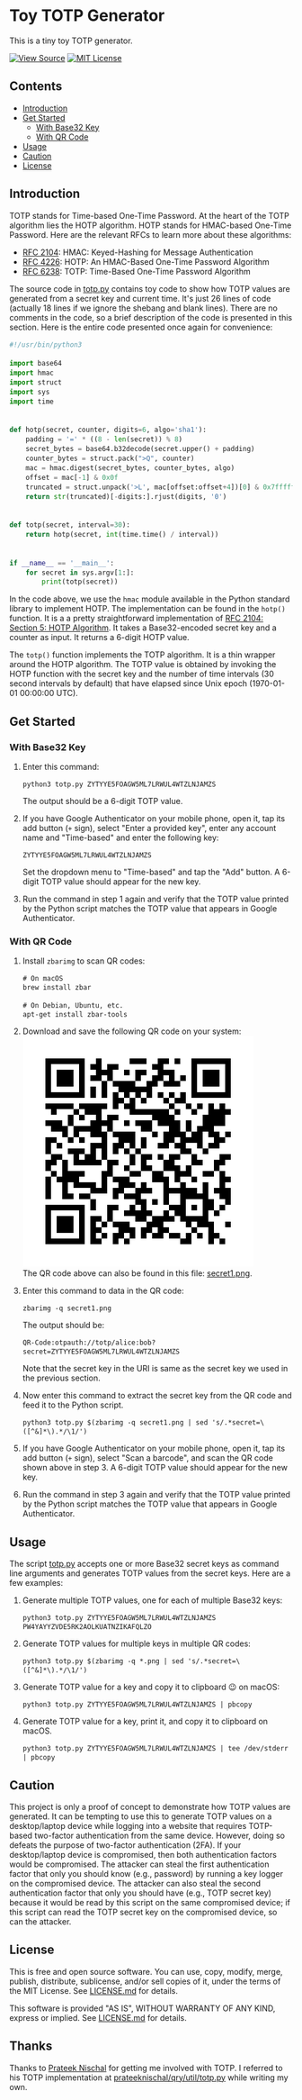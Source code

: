 Toy TOTP Generator
==================

This is a tiny toy TOTP generator.

[![View Source][Source SVG]][Source File]
[![MIT License][License SVG]][L]

[Source SVG]: https://img.shields.io/badge/view-source-brightgreen.svg
[Source File]: totp.py
[License SVG]: https://img.shields.io/badge/license-MIT-blue.svg
[L]: LICENSE.md


Contents
--------

* [Introduction](#introduction)
* [Get Started](#get-started)
  * [With Base32 Key](#with-base32-key)
  * [With QR Code](#with-qr-code)
* [Usage](#usage)
* [Caution](#caution)
* [License](#license)


Introduction
------------

TOTP stands for Time-based One-Time Password. At the heart of the TOTP
algorithm lies the HOTP algorithm. HOTP stands for HMAC-based One-Time
Password. Here are the relevant RFCs to learn more about these
algorithms:

  - [RFC 2104]: HMAC: Keyed-Hashing for Message Authentication
  - [RFC 4226]: HOTP: An HMAC-Based One-Time Password Algorithm
  - [RFC 6238]: TOTP: Time-Based One-Time Password Algorithm

[RFC 2104]: https://tools.ietf.org/html/rfc2104
[RFC 4226]: https://tools.ietf.org/html/rfc4226
[RFC 6238]: https://tools.ietf.org/html/rfc6238

The source code in [totp.py](totp.py) contains toy code to show how TOTP
values are generated from a secret key and current time. It's just 26
lines of code (actually 18 lines if we ignore the shebang and blank
lines). There are no comments in the code, so a brief description of the
code is presented in this section. Here is the entire code presented
once again for convenience:

```python
#!/usr/bin/python3

import base64
import hmac
import struct
import sys
import time


def hotp(secret, counter, digits=6, algo='sha1'):
    padding = '=' * ((8 - len(secret)) % 8)
    secret_bytes = base64.b32decode(secret.upper() + padding)
    counter_bytes = struct.pack(">Q", counter)
    mac = hmac.digest(secret_bytes, counter_bytes, algo)
    offset = mac[-1] & 0x0f
    truncated = struct.unpack('>L', mac[offset:offset+4])[0] & 0x7fffffff
    return str(truncated)[-digits:].rjust(digits, '0')


def totp(secret, interval=30):
    return hotp(secret, int(time.time() / interval))


if __name__ == '__main__':
    for secret in sys.argv[1:]:
        print(totp(secret))
```

In the code above, we use the `hmac` module available in the Python
standard library to implement HOTP. The implementation can be found in
the `hotp()` function. It is a a pretty straightforward implementation
of [RFC 2104: Section 5: HOTP Algorithm][RFC 2104-5]. It takes a
Base32-encoded secret key and a counter as input. It returns a 6-digit
HOTP value.

The `totp()` function implements the TOTP algorithm. It is a thin
wrapper around the HOTP algorithm. The TOTP value is obtained by
invoking the HOTP function with the secret key and the number of time
intervals (30 second intervals by default) that have elapsed since Unix
epoch (1970-01-01 00:00:00 UTC).

[RFC 2104-5]: https://tools.ietf.org/html/rfc4226#section-5


Get Started
-----------

### With Base32 Key

 1. Enter this command:

        python3 totp.py ZYTYYE5FOAGW5ML7LRWUL4WTZLNJAMZS

    The output should be a 6-digit TOTP value.

 2. If you have Google Authenticator on your mobile phone, open it, tap
    its add button (`+` sign), select "Enter a provided key", enter any
    account name and "Time-based" and enter the following key:

        ZYTYYE5FOAGW5ML7LRWUL4WTZLNJAMZS

     Set the dropdown menu to "Time-based" and tap the "Add" button. A
     6-digit TOTP value should appear for the new key.

 3. Run the command in step 1 again and verify that the TOTP value
    printed by the Python script matches the TOTP value that appears in
    Google Authenticator.


### With QR Code

 1. Install `zbarimg` to scan QR codes:

    ```shell
    # On macOS
    brew install zbar

    # On Debian, Ubuntu, etc.
    apt-get install zbar-tools
    ```

 2. Download and save the following QR code on your system:\
    [![QR code for TOTP secret key](secret1.png)](secret1.png)\
    The QR code above can also be found in this file:
    [secret1.png](secret1.png).

 3. Enter this command to data in the QR code:


    ```shell
    zbarimg -q secret1.png
    ```

    The output should be:

    ```
    QR-Code:otpauth://totp/alice:bob?secret=ZYTYYE5FOAGW5ML7LRWUL4WTZLNJAMZS
    ```

    Note that the secret key in the URI is same as the secret key we
    used in the previous section.

 4. Now enter this command to extract the secret key from the QR code
    and feed it to the Python script.

    ```shell
    python3 totp.py $(zbarimg -q secret1.png | sed 's/.*secret=\([^&]*\).*/\1/')
    ```

 5. If you have Google Authenticator on your mobile phone, open it, tap
    its add button (`+` sign), select "Scan a barcode", and scan the QR
    code shown above in step 3. A 6-digit TOTP value should appear for
    the new key.

 6. Run the command in step 3 again and verify that the TOTP value
    printed by the Python script matches the TOTP value that appears in
    Google Authenticator.


Usage
-----

The script [totp.py](totp.py) accepts one or more Base32 secret keys as
command line arguments and generates TOTP values from the secret keys.
Here are a few examples:

 1. Generate multiple TOTP values, one for each of multiple Base32 keys:

    ```shell
    python3 totp.py ZYTYYE5FOAGW5ML7LRWUL4WTZLNJAMZS PW4YAYYZVDE5RK2AOLKUATNZIKAFQLZO
    ```

 2. Generate TOTP values for multiple keys in multiple QR codes:

    ```shell
    python3 totp.py $(zbarimg -q *.png | sed 's/.*secret=\([^&]*\).*/\1/')
    ```

 3. Generate TOTP value for a key and copy it to clipboard :wink: on macOS:

    ```shell
    python3 totp.py ZYTYYE5FOAGW5ML7LRWUL4WTZLNJAMZS | pbcopy
    ```

 4. Generate TOTP value for a key, print it, and copy it to clipboard on
    macOS.

    ```shell
    python3 totp.py ZYTYYE5FOAGW5ML7LRWUL4WTZLNJAMZS | tee /dev/stderr | pbcopy
    ```


Caution
-------

This project is only a proof of concept to demonstrate how TOTP values
are generated. It can be tempting to use this to generate TOTP values on
a desktop/laptop device while logging into a website that requires
TOTP-based two-factor authentication from the same device. However,
doing so defeats the purpose of two-factor authentication (2FA). If your
desktop/laptop device is compromised, then both authentication factors
would be compromised. The attacker can steal the first authentication
factor that only you should know (e.g., password) by running a key
logger on the compromised device. The attacker can also steal the second
authentication factor that only you should have (e.g., TOTP secret key)
because it would be read by this script on the same compromised device;
if this script can read the TOTP secret key on the compromised device,
so can the attacker.


License
-------

This is free and open source software. You can use, copy, modify,
merge, publish, distribute, sublicense, and/or sell copies of it,
under the terms of the MIT License. See [LICENSE.md][L] for details.

This software is provided "AS IS", WITHOUT WARRANTY OF ANY KIND,
express or implied. See [LICENSE.md][L] for details.


Thanks
------

Thanks to [Prateek Nischal][PN] for getting me involved with TOTP. I
referred to his TOTP implementation at
[prateeknischal/qry/util/totp.py][PNTOTP] while writing my own.

[PN]: https://github.com/prateeknischal
[PNTOTP]: https://github.com/prateeknischal/qry/blob/master/util/totp.py
